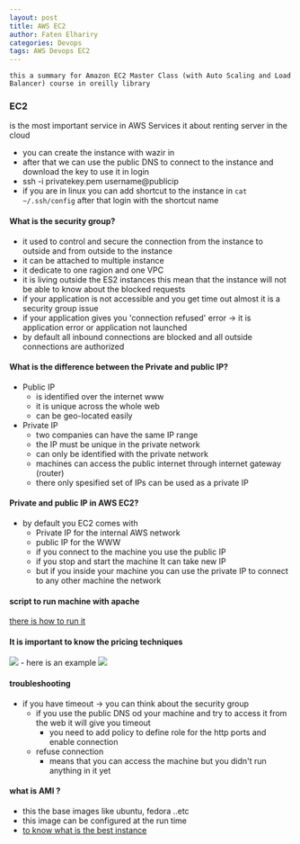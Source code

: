 ```yaml
---
layout: post
title: AWS EC2
author: Faten Elhariry
categories: Devops
tags: AWS Devops EC2
---
```

`this a summary for Amazon EC2 Master Class (with Auto Scaling and Load Balancer) course in oreilly library`

### EC2 
  is the most important service in AWS Services it about renting server in the cloud 
  - you can create the instance with wazir in 
  - after that we can use the public DNS to connect to the instance and download the key to use it in login 
  - ssh -i privatekey.pem username@publicip
  - if you are in linux you can add shortcut to the instance in `cat ~/.ssh/config` after that login with the shortcut name 

#### What is the security group? 
  - it used to control and secure the connection from the instance to outside and from outside to the instance 
  - it can be attached to multiple instance 
  - it dedicate to one ragion and one VPC 
  - it is living outside the ES2 instances this mean that the instance will not be able to know about the blocked requests 
  - if your application is not accessible and you get time out almost it is a security group issue 
  - if your application gives you 'connection refused' error &rarr; it is application error or application not launched  
  - by default all inbound connections are blocked and all outside connections are authorized 

#### What is the difference between the Private and public IP?
  - Public IP
    - is identified over the internet www
    - it is unique across the whole web 
    - can be geo-located easily 
  - Private IP 
    - two companies can have the same IP range 
    - the IP must be unique in the private network 
    - can only be identified with the private network 
    - machines can access the public internet through internet gateway (router)
    - there only spesified set of IPs can be used as a private IP 

#### Private and public IP in AWS EC2?
  - by default you EC2 comes with 
    - Private IP for the internal AWS network 
    - public IP for the WWW
    - if you connect to the machine you use the public IP 
    - if you stop and start the machine It can take new IP 
    - but if you inside your machine you can use the private IP to connect to any other machine the network 

#### script to run machine with apache 
[there is how to run it](/includes/2022/07/13/script_to_run_vm_with_apache)

#### It is important to know the pricing techniques 
<img src="../images/EC2_Pricing.png" />
- here is an example 
<img src="../images/pricing_example.png" />

#### troubleshooting
  - if you have timeout &rarr; you can think about the security group 
    - if you use the public DNS od your machine and try to access it from the web it will give you timeout 
      - you need to add policy to define role for the http ports and enable connection 
    - refuse connection 
      - means that you can access the machine but you didn't run anything in it yet

#### what is AMI ?
  - this the base images like ubuntu, fedora ..etc
  - this image can be configured at the run time 
  - [to know what is the best instance](https://instances.vantage.sh/)